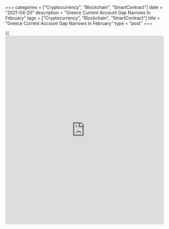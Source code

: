 +++
categories = ["Cryptocurrency", "Blockchain", "SmartContract"]
date = "2021-04-20"
description = "Greece Current Account Gap Narrows In February"
tags = ["Cryptocurrency", "Blockchain", "SmartContract"]
title = "Greece Current Account Gap Narrows In February"
type = "post"
+++

{{<iframe id="large-banner" src="https://www.bounty.group/#slide=11.0" width="100%" height="600" scrolling="no" style="border: 0px solid rgb(216, 221, 230); border-radius: 3px;">}}

Greece's current account deficit declined in February underpinned by an
improvement in the balance of goods and primary income, the Bank of
Greece reported Tuesday.

The current account gap fell by EUR 314 million from the last year to
EUR 840 million in February.

Driven by a 9.5 percent rise in exports, the visible trade deficit
narrowed to EUR 1.33 billion from EUR 1.79 billion last year. Meanwhile,
the surplus on services trade declined to EUR 230.1 million from EUR
386.9 million a year ago.

The surplus of the primary income account more than doubled, mainly on
account of lower net interest, dividend and profit payments. Primary
income totaled EUR 346.8 million versus EUR 155.9 million a year ago.

The secondary income account recorded a deficit, chiefly as a result of
higher general government payments. The deficit on secondary income was
EUR 83.5 million compared to a surplus of EUR 96.5 million last year.

In the January-February 2021 period, the current account showed a
deficit of EUR 1.3 billion, down by EUR 1.2 billion year-on-year.

In February, the capital account registered a deficit of EUR 3.2
million, against a surplus of EUR 107 million year-on-year, data showed.

For comments and feedback [contact](https://www.playgroundfx.com/contact/): editorial@rtt[news](https://www.letsplayfx.com/blog/forex-news-website/).com

[Economic News][1]

 **What parts of the world are seeing the best (and worst) economic
performances lately? Click[here][2] to check out our [Econ Scorecard][2]
and find out! See up-to-the-moment [ranking](https://www.playgroundfx.com/blog/crypto-exchange-ranking/)s for the best and worst
performers in [GDP][3], [unemployment rate][4], [inflation][5] and much
more.**

   1. www.rtt[news](https://www.letsplayfx.com/blog/forex-news-website/).com/Content/EconomicNews.aspx
   2. www.rtt[news](https://www.letsplayfx.com/blog/forex-news-website/).com/economic-scorecard/world-rank/retail-sales/highest-performance.aspx
   3. www.rtt[news](https://www.letsplayfx.com/blog/forex-news-website/).com/economic-scorecard/world-rank/GDP/highest-performance.aspx
   4. www.rtt[news](https://www.letsplayfx.com/blog/forex-news-website/).com/economic-scorecard/world-rank/unemployment-rate/lowest-performance.aspx
   5. www.rtt[news](https://www.letsplayfx.com/blog/forex-news-website/).com/economic-scorecard/world-rank/CPI/highest-performance.aspx